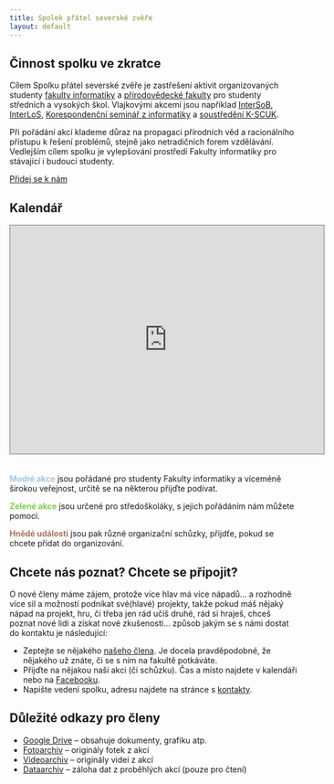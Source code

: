 ```yaml
---
title: Spolek přátel severské zvěře
layout: default
---
```


## Činnost spolku ve zkratce

Cílem Spolku přátel severské zvěře je zastřešení aktivit organizovaných studenty <a href="https://www.fi.muni.cz/">fakulty informatiky</a> a <a href="http://www.sci.muni.cz/">přírodovědecké fakulty</a> pro studenty středních a vysokých škol. Vlajkovými akcemi jsou například <a href="https://intersob.math.muni.cz/">InterSoB</a>, <a href="https://interlos.fi.muni.cz/">InterLoS</a>, <a href="https://ksi.fi.muni.cz/">Korespondenční seminář z informatiky</a> a <a href="https://kscuk.fi.muni.cz">soustředění K-SCUK</a>.

Při pořádání akcí klademe důraz na propagaci přírodních věd a racionálního
přístupu k řešení problémů, stejně jako netradičních forem vzdělávání.
Vedlejším cílem spolku je vylepšování prostředí Fakulty informatiky pro
stávající i budoucí studenty.

<div class="center">
<a class="sign-up-button" href="https://zverinec.fi.muni.cz/prihlaska">Přidej se k nám</a>
</div>

## Kalendář

<iframe src="https://calendar.google.com/calendar/embed?showTitle=0&amp;showPrint=0&amp;height=400&amp;wkst=2&amp;hl=cs&amp;bgcolor=%23FFFFFF&amp;src=j1k3ou5sea3nl792kkjha5ik88%40group.calendar.google.com&amp;color=%236B3304&amp;src=07cn4qi2qm1g3rtpuls78dmsbg%40group.calendar.google.com&amp;color=%232F6309&amp;src=1kgi500nlavq6pim56c0ltlo1o%40group.calendar.google.com&amp;color=%23182C57&amp;ctz=Europe%2FPrague" style="border:solid 1px #777;margin-bottom:20px;" width="550" height="400" frameborder="0" scrolling="no"></iframe>

<b style="color: #9fc6e7">Modré akce</b> jsou pořádané pro studenty Fakulty
informatiky a víceméně širokou veřejnost, určitě se na některou přijďte
podívat.

<b style="color: #7bd148">Zelené akce</b> jsou určené pro středoškoláky,
s jejich pořádáním nám můžete pomoci.

<b style="color: #ac725e">Hnědé události</b> jsou pak různé organizační
schůzky, přijdťe, pokud se chcete přidat do organizování.

## Chcete nás poznat? Chcete se připojit?

O nové členy máme zájem, protože více hlav má více nápadů&hellip; a rozhodně
více sil a možností podnikat své(hlavé) projekty, takže pokud máš nějaký nápad
na projekt, hru, či třeba jen rád učíš druhé, rád si hraješ, chceš poznat nové
lidi a získat nové zkušenosti&hellip; způsob jakým se s námi dostat do kontaktu
je následující:

 * Zeptejte se nějakého <a href="members">našeho člena</a>. Je docela
   pravděpodobné, že nějakého už znáte, či se s ním na fakultě potkáváte.
 * Přijďte na nějakou naši akci (či schůzku). Čas a místo najdete v kalendáři
   nebo na <a href="https://www.facebook.com/zverinec">Facebooku</a>.
 * Napište vedení spolku, adresu najdete na stránce s <a href="contact">kontakty</a>.

## Důležité odkazy pro členy

 * [Google Drive](https://drive.google.com/drive/folders/0Bzh9PYQ4t9rKbDI5b2lEYUtLOXc) – obsahuje dokumenty, grafiku atp.
 * [Fotoarchiv](https://drive.google.com/drive/folders/0AOcydfoZVpRMUk9PVA) – originály fotek z akcí
 * [Videoarchiv](https://drive.google.com/drive/folders/0ALYn5YGLWqpOUk9PVA) – originály videí z akcí
 * [Dataarchiv](https://drive.google.com/drive/folders/0AF7JRs-5UYoAUk9PVA) – záloha dat z proběhlých akcí (pouze pro čtení)
